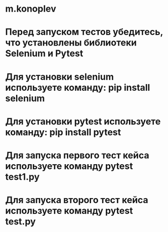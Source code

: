 # m.konoplev
# Перед запуском тестов убедитесь, что установлены библиотеки Selenium и Pytest
# Для установки selenium используете команду: pip install selenium
# Для установки pytest используете команду: pip install pytest
# Для запуска первого тест кейса используете команду pytest test1.py
# Для запуска второго тест кейса используете команду pytest test.py
